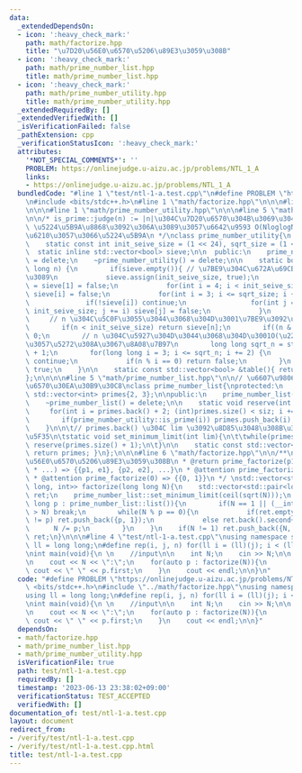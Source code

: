 ```yaml
---
data:
  _extendedDependsOn:
  - icon: ':heavy_check_mark:'
    path: math/factorize.hpp
    title: "\u7D20\u56E0\u6570\u5206\u89E3\u3059\u308B"
  - icon: ':heavy_check_mark:'
    path: math/prime_number_list.hpp
    title: math/prime_number_list.hpp
  - icon: ':heavy_check_mark:'
    path: math/prime_number_utility.hpp
    title: math/prime_number_utility.hpp
  _extendedRequiredBy: []
  _extendedVerifiedWith: []
  _isVerificationFailed: false
  _pathExtension: cpp
  _verificationStatusIcon: ':heavy_check_mark:'
  attributes:
    '*NOT_SPECIAL_COMMENTS*': ''
    PROBLEM: https://onlinejudge.u-aizu.ac.jp/problems/NTL_1_A
    links:
    - https://onlinejudge.u-aizu.ac.jp/problems/NTL_1_A
  bundledCode: "#line 1 \"test/ntl-1-a.test.cpp\"\n#define PROBLEM \"https://onlinejudge.u-aizu.ac.jp/problems/NTL_1_A\"\
    \n#include <bits/stdc++.h>\n#line 1 \"math/factorize.hpp\"\n\n\n#line 1 \"math/prime_number_list.hpp\"\
    \n\n\n#line 1 \"math/prime_number_utility.hpp\"\n\n\n#line 5 \"math/prime_number_utility.hpp\"\
    \n\n/* is_prime::judge(n) := |n|\u304C\u7D20\u6570\u304B\u3069\u3046\u304B\n *\
    \ \u5224\u5B9A\u8868\u3092\u306A\u3089\u3057\u6642\u9593 O(NloglogN) \u3067\u69CB\
    \u6210\u3057\u3066\u5224\u5B9A\n */\nclass prime_number_utility{\n  protected:\n\
    \    static const int init_seive_size = (1 << 24), sqrt_size = (1 << 12);\n  \
    \  static inline std::vector<bool> sieve;\n\n  public:\n    prime_number_utility()\
    \ = delete;\n    ~prime_number_utility() = delete;\n\n    static bool is_prime(long\
    \ long n) {\n        if(sieve.empty()){ // \u7BE9\u304C\u672A\u69CB\u7BC9\u306A\
    \u3089\n            sieve.assign(init_seive_size, true);\n            sieve[0]\
    \ = sieve[1] = false;\n            for(int i = 4; i < init_seive_size; i += 2)\
    \ sieve[i] = false;\n            for(int i = 3; i <= sqrt_size; i += 2) {\n  \
    \              if(!sieve[i]) continue;\n                for(int j = i * 2; j <\
    \ init_seive_size; j += i) sieve[j] = false;\n            }\n        }\n\n   \
    \     // n \u304C\u5C0F\u3055\u3044\u3068\u304D\u3001\u7BE9\u3092\u53C2\u7167\n\
    \        if(n < init_seive_size) return sieve[n];\n        if((n & 1) == 0) return\
    \ 0;\n        // n \u304C\u5927\u304D\u3044\u3068\u304D\u3001O(\u221An) \u8A66\
    \u3057\u5272\u308A\u3067\u8A08\u7B97\n        long long sqrt_n = std::ceil(std::sqrt(n))\
    \ + 1;\n        for(long long i = 3; i <= sqrt_n; i += 2) {\n            if(!sieve[i])\
    \ continue;\n            if(n % i == 0) return false;\n        }\n        return\
    \ true;\n    }\n\n    static const std::vector<bool> &table(){ return sieve; }\n\
    };\n\n\n\n#line 5 \"math/prime_number_list.hpp\"\n\n// \u6607\u9806\u306E\u7D20\
    \u6570\u30EA\u30B9\u30C8\nclass prime_number_list{\nprotected:\n    static inline\
    \ std::vector<int> primes{2, 3};\n\npublic:\n    prime_number_list() = delete;\n\
    \    ~prime_number_list() = delete;\n\n    static void reserve(int siz){\n   \
    \     for(int i = primes.back() + 2; (int)primes.size() < siz; i += 2){\n    \
    \        if(prime_number_utility::is_prime(i)) primes.push_back(i);\n        }\n\
    \    }\n\n\t// primes.back() \u304C lim \u3092\u8D85\u3048\u308B\u307E\u3067\u62E1\
    \u5F35\n\tstatic void set_minimum_limit(int lim){\n\t\twhile(primes.back() < lim)\
    \ reserve(primes.size() + 1);\n\t}\n\n    static const std::vector<int> &list(){\
    \ return primes; }\n};\n\n\n#line 6 \"math/factorize.hpp\"\n\n/**\n * @brief \u7D20\
    \u56E0\u6570\u5206\u89E3\u3059\u308B\n * @return prime_factorize(p1^e1 * p2^e2\
    \ * ...) => {{p1, e1}, {p2, e2], ...}\n * @attention prime_factorize(1) => {}\n\
    \ * @attention prime_factorize(0) => {{0, 1}}\n */ \nstd::vector<std::pair<long\
    \ long, int>> factorize(long long N){\n    std::vector<std::pair<long long, int>>\
    \ ret;\n    prime_number_list::set_minimum_limit(ceil(sqrt(N)));\n    for(long\
    \ long p : prime_number_list::list()){\n        if(N == 1 || (__int128_t)p * p\
    \ > N) break;\n        while(N % p == 0){\n            if(ret.empty() || ret.back().first\
    \ != p) ret.push_back({p, 1});\n            else ret.back().second++;\n      \
    \      N /= p;\n        }\n    }\n    if(N != 1) ret.push_back({N, 1});\n    return\
    \ ret;\n}\n\n\n#line 4 \"test/ntl-1-a.test.cpp\"\nusing namespace std;\nusing\
    \ ll = long long;\n#define rep(i, j, n) for(ll i = (ll)(j); i < (ll)(n); i++)\n\
    \nint main(void){\n \n    //input\n\n    int N;\n    cin >> N;\n\n    //calculate\n\
    \n    cout << N << \":\";\n    for(auto p : factorize(N)){\n        rep(i,0,p.second)\
    \ cout << \" \" << p.first;\n    }\n    cout << endl;\n\n}\n"
  code: "#define PROBLEM \"https://onlinejudge.u-aizu.ac.jp/problems/NTL_1_A\"\n#include\
    \ <bits/stdc++.h>\n#include \"../math/factorize.hpp\"\nusing namespace std;\n\
    using ll = long long;\n#define rep(i, j, n) for(ll i = (ll)(j); i < (ll)(n); i++)\n\
    \nint main(void){\n \n    //input\n\n    int N;\n    cin >> N;\n\n    //calculate\n\
    \n    cout << N << \":\";\n    for(auto p : factorize(N)){\n        rep(i,0,p.second)\
    \ cout << \" \" << p.first;\n    }\n    cout << endl;\n\n}"
  dependsOn:
  - math/factorize.hpp
  - math/prime_number_list.hpp
  - math/prime_number_utility.hpp
  isVerificationFile: true
  path: test/ntl-1-a.test.cpp
  requiredBy: []
  timestamp: '2023-06-13 23:38:02+09:00'
  verificationStatus: TEST_ACCEPTED
  verifiedWith: []
documentation_of: test/ntl-1-a.test.cpp
layout: document
redirect_from:
- /verify/test/ntl-1-a.test.cpp
- /verify/test/ntl-1-a.test.cpp.html
title: test/ntl-1-a.test.cpp
---
```

